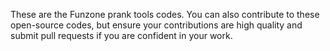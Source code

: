 These are the Funzone prank tools codes. You can also contribute to these open-source codes, but ensure your contributions are high quality and submit pull requests if you are confident in your work.
